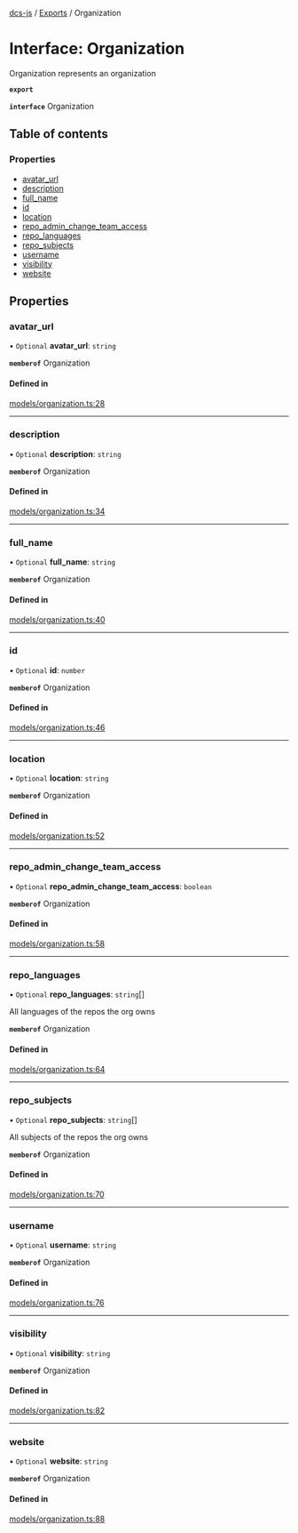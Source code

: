 [dcs-js](../README.md) / [Exports](../modules.md) / Organization

# Interface: Organization

Organization represents an organization

**`export`**

**`interface`** Organization

## Table of contents

### Properties

- [avatar\_url](Organization.md#avatar_url)
- [description](Organization.md#description)
- [full\_name](Organization.md#full_name)
- [id](Organization.md#id)
- [location](Organization.md#location)
- [repo\_admin\_change\_team\_access](Organization.md#repo_admin_change_team_access)
- [repo\_languages](Organization.md#repo_languages)
- [repo\_subjects](Organization.md#repo_subjects)
- [username](Organization.md#username)
- [visibility](Organization.md#visibility)
- [website](Organization.md#website)

## Properties

### <a id="avatar_url" name="avatar_url"></a> avatar\_url

• `Optional` **avatar\_url**: `string`

**`memberof`** Organization

#### Defined in

[models/organization.ts:28](https://github.com/unfoldingWord/dcs-js/blob/dd84989/models/organization.ts#L28)

___

### <a id="description" name="description"></a> description

• `Optional` **description**: `string`

**`memberof`** Organization

#### Defined in

[models/organization.ts:34](https://github.com/unfoldingWord/dcs-js/blob/dd84989/models/organization.ts#L34)

___

### <a id="full_name" name="full_name"></a> full\_name

• `Optional` **full\_name**: `string`

**`memberof`** Organization

#### Defined in

[models/organization.ts:40](https://github.com/unfoldingWord/dcs-js/blob/dd84989/models/organization.ts#L40)

___

### <a id="id" name="id"></a> id

• `Optional` **id**: `number`

**`memberof`** Organization

#### Defined in

[models/organization.ts:46](https://github.com/unfoldingWord/dcs-js/blob/dd84989/models/organization.ts#L46)

___

### <a id="location" name="location"></a> location

• `Optional` **location**: `string`

**`memberof`** Organization

#### Defined in

[models/organization.ts:52](https://github.com/unfoldingWord/dcs-js/blob/dd84989/models/organization.ts#L52)

___

### <a id="repo_admin_change_team_access" name="repo_admin_change_team_access"></a> repo\_admin\_change\_team\_access

• `Optional` **repo\_admin\_change\_team\_access**: `boolean`

**`memberof`** Organization

#### Defined in

[models/organization.ts:58](https://github.com/unfoldingWord/dcs-js/blob/dd84989/models/organization.ts#L58)

___

### <a id="repo_languages" name="repo_languages"></a> repo\_languages

• `Optional` **repo\_languages**: `string`[]

All languages of the repos the org owns

**`memberof`** Organization

#### Defined in

[models/organization.ts:64](https://github.com/unfoldingWord/dcs-js/blob/dd84989/models/organization.ts#L64)

___

### <a id="repo_subjects" name="repo_subjects"></a> repo\_subjects

• `Optional` **repo\_subjects**: `string`[]

All subjects of the repos the org owns

**`memberof`** Organization

#### Defined in

[models/organization.ts:70](https://github.com/unfoldingWord/dcs-js/blob/dd84989/models/organization.ts#L70)

___

### <a id="username" name="username"></a> username

• `Optional` **username**: `string`

**`memberof`** Organization

#### Defined in

[models/organization.ts:76](https://github.com/unfoldingWord/dcs-js/blob/dd84989/models/organization.ts#L76)

___

### <a id="visibility" name="visibility"></a> visibility

• `Optional` **visibility**: `string`

**`memberof`** Organization

#### Defined in

[models/organization.ts:82](https://github.com/unfoldingWord/dcs-js/blob/dd84989/models/organization.ts#L82)

___

### <a id="website" name="website"></a> website

• `Optional` **website**: `string`

**`memberof`** Organization

#### Defined in

[models/organization.ts:88](https://github.com/unfoldingWord/dcs-js/blob/dd84989/models/organization.ts#L88)

